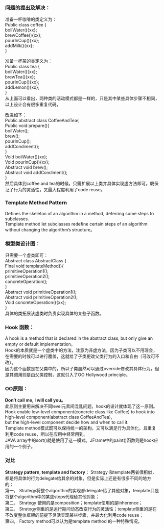 ### 问题的提出及解决：

准备一杯咖啡的类定义为：   
Public  class coffee {  
	boilWater(){xx};  
	brewCoffee(){xx};  
	pourInCup(){xx};  
	addMilk(){xx};  
}  

准备一杯茶的类定义为：  
Public  class tea {  
	boilWater(){xx};  
	brewTea(){xx};  
	pourInCup(){xx};  
	addLemon(){xx};  
}    
从上面可以看出，两种类的活动模式都是一样的，只是其中某些具体步骤不相同，以上设计会有很多重复代码，  

改进如下：  
Public abstract class CoffeeAndTea{  
	Public void prepare(){  
		boilWater();  
		brew();  
		pourInCup();  
		addCondiment();  
}  
Void boilWater(){xx};  
Void pourInCup(){xx};  
Abstract void brew();  
Abstract void addCondiment();  
}  
然后具体到coffee and tea的时候，只需扩展以上类并具体实现虚方法即可，既保证了行为的灵活性，又最大程度利用了code reuse。  
### Template Method Pattern
Defines the skeleton of an algorithm in a method, deferring some steps to subclasses.   
Template method let subclasses redefine certain steps of an algorithm without changing the algorithm’s structure。
### 模型类设计图：
只需要一个虚类即可：  
Abstract class AbstractClass {  
	Final void templateMethod(){  
		primitiveOperation1();  
		primitiveOperation2();  
		concreteOperation();  
}  
Abstract void primitiveOperation1();  
Abstract void primitiveOperation2();  
Void concreteOperation(){xx};  
}  
具体的类拓展该虚类时负责实现具体的某些子函数。  
### Hook 函数：
A hook is a method that is declared in the abstract class, but only give an empty or default implementation。  
Hook的本质就是一个虚类中的方法，注意为非虚方法，因为子类可以不用理会，在需要的时候可以进行覆盖，这就给了子类更改父类行为的入口和自由（可改可不改）。  
因为这个函数是在父类中的，所以子类虽然可以通过override修改其具体行为，但是其调用则是由父类控制，这就引入了OO Hollywood principle。
### OO原则：
**Don’t call me, I will call you。**  
此原则主要用来解决不同level元素间混乱问题，hook的设计就体现了这一原则。  
Hook  enable low-level component(concrete class like Coffee) to hook into high-level component(abstract class CoffeeAndTea),   
but the high-level component decide how and when to call it.  
Template method模式既可以保持统一的架构，又可以满足行为具体化，且重复利用code reuse，所以在应用中经常用到。  
JAVA array中的sort()就是使用了这一模式。JFrame中的paint()函数则是hook应用的一个例子。 
### 对比
**Strategy pattern, template and factory**：
Strategy 和template两者很相似，都是将具体的行为delegate给其余的对象，但是实际上还是有很多不同的地方的：  
第一，	Strategy将整个algorithm的实现都delegate给了其他对象，template只是将整个algorithm中的某些steps代理给其他对象；  
第二，	Strategy 使用的是composition；template使用的是Inherence；  
第三，	Strategy侧重的是运行期间动态改变行为的灵活性；template侧重的是在不改变整体框架的前提下灵活实现某些步骤，并最大化利用code reuse；  
第四，	Factory method可以认为是template method 的一种特殊情况。  
